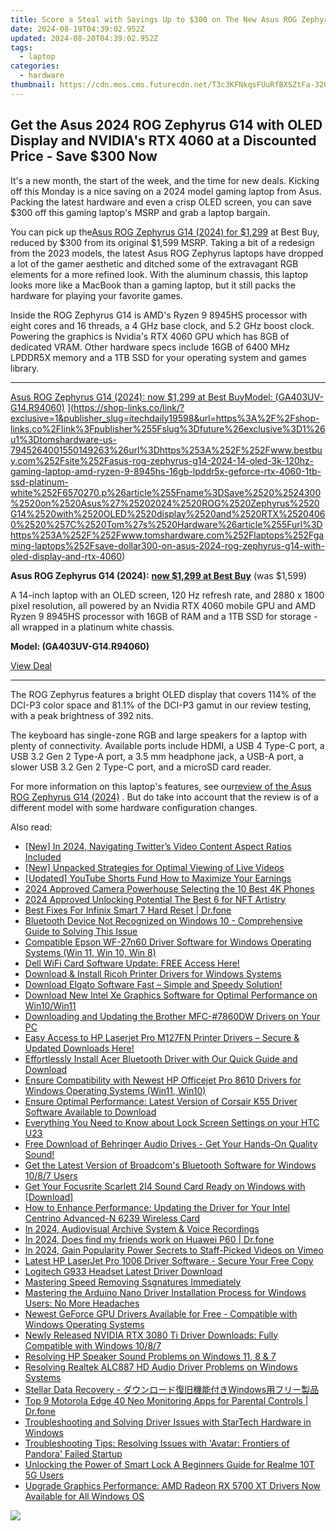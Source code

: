 ```yaml
---
title: Score a Steal with Savings Up to $300 on The New Asus ROG Zephyrus G14, Equipped With Stunning OLED Display and RTX 4060 - 2024 Edition
date: 2024-08-19T04:39:02.952Z
updated: 2024-08-20T04:39:02.952Z
tags:
  - laptop
categories:
  - hardware
thumbnail: https://cdn.mos.cms.futurecdn.net/T3c3KFNkqsFUuRfBXSZtFa-320-80.jpg
---
```


## Get the Asus 2024 ROG Zephyrus G14 with OLED Display and NVIDIA's RTX 4060 at a Discounted Price - Save $300 Now

It's a new month, the start of the week, and the time for new deals. Kicking off this Monday is a nice saving on a 2024 model gaming laptop from Asus. Packing the latest hardware and even a crisp OLED screen, you can save $300 off this gaming laptop's MSRP and grab a laptop bargain.

 You can pick up the[Asus ROG Zephyrus G14 (2024) for $1,299](https://shop-links.co/link?publisher%5Fslug=future&exclusive=1&u1=tomshardware-us-7881898287876515954&url=https%3A%2F%2Fwww.bestbuy.com%2Fsite%2Fasus-rog-zephyrus-g14-2024-14-oled-3k-120hz-gaming-laptop-amd-ryzen-9-8945hs-16gb-lpddr5x-geforce-rtx-4060-1tb-ssd-platinum-white%2F6570270.p&article%5Fname=Save%20%24300%20on%20Asus'%202024%20ROG%20Zephyrus%20G14%20with%20OLED%20display%20and%20RTX%204060%20%7C%20Tom's%20Hardware&article%5Furl=https%3A%2F%2Fwww.tomshardware.com%2Flaptops%2Fgaming-laptops%2Fsave-dollar300-on-asus-2024-rog-zephyrus-g14-with-oled-display-and-rtx-4060) at Best Buy, reduced by $300 from its original $1,599 MSRP. Taking a bit of a redesign from the 2023 models, the latest Asus ROG Zephyrus laptops have dropped a lot of the gamer aesthetic and ditched some of the extravagant RGB elements for a more refined look. With the aluminum chassis, this laptop looks more like a MacBook than a gaming laptop, but it still packs the hardware for playing your favorite games.

 Inside the ROG Zephyrus G14 is AMD's Ryzen 9 8945HS processor with eight cores and 16 threads, a 4 GHz base clock, and 5.2 GHz boost clock. Powering the graphics is Nvidia's RTX 4060 GPU which has 8GB of dedicated VRAM. Other hardware specs include 16GB of 6400 MHz LPDDR5X memory and a 1TB SSD for your operating system and games library.

---

[Asus ROG Zephyrus G14 (2024): now $1,299 at Best BuyModel: (GA403UV-G14.R94060)](https://cdn.mos.cms.futurecdn.net/pcWXXqSGCvgg36Fm7DQBhF-200-100.png "Asus ROG Zephyrus G14 (2024): now $1,299 at Best BuyModel: (GA403UV-G14.R94060)") ](https://shop-links.co/link/?exclusive=1&publisher_slug=itechdaily19598&url=https%3A%2F%2Fshop-links.co%2Flink%3Fpublisher%255Fslug%3Dfuture%26exclusive%3D1%26u1%3Dtomshardware-us-7945264001550149263%26url%3Dhttps%253A%252F%252Fwww.bestbuy.com%252Fsite%252Fasus-rog-zephyrus-g14-2024-14-oled-3k-120hz-gaming-laptop-amd-ryzen-9-8945hs-16gb-lpddr5x-geforce-rtx-4060-1tb-ssd-platinum-white%252F6570270.p%26article%255Fname%3DSave%2520%2524300%2520on%2520Asus%27%25202024%2520ROG%2520Zephyrus%2520G14%2520with%2520OLED%2520display%2520and%2520RTX%25204060%2520%257C%2520Tom%27s%2520Hardware%26article%255Furl%3Dhttps%253A%252F%252Fwww.tomshardware.com%252Flaptops%252Fgaming-laptops%252Fsave-dollar300-on-asus-2024-rog-zephyrus-g14-with-oled-display-and-rtx-4060)

**Asus ROG Zephyrus G14 (2024):** [**now $1,299 at Best Buy**](https://shop-links.co/link/?exclusive=1&publisher_slug=itechdaily19598&url=https%3A%2F%2Fshop-links.co%2Flink%3Fpublisher%255Fslug%3Dfuture%26exclusive%3D1%26u1%3Dtomshardware-us-8611191411065572636%26url%3Dhttps%253A%252F%252Fwww.bestbuy.com%252Fsite%252Fasus-rog-zephyrus-g14-2024-14-oled-3k-120hz-gaming-laptop-amd-ryzen-9-8945hs-16gb-lpddr5x-geforce-rtx-4060-1tb-ssd-platinum-white%252F6570270.p%26article%255Fname%3DSave%2520%2524300%2520on%2520Asus%27%25202024%2520ROG%2520Zephyrus%2520G14%2520with%2520OLED%2520display%2520and%2520RTX%25204060%2520%257C%2520Tom%27s%2520Hardware%26article%255Furl%3Dhttps%253A%252F%252Fwww.tomshardware.com%252Flaptops%252Fgaming-laptops%252Fsave-dollar300-on-asus-2024-rog-zephyrus-g14-with-oled-display-and-rtx-4060) (was $1,599)  
  
 A 14-inch laptop with an OLED screen, 120 Hz refresh rate, and 2880 x 1800 pixel resolution, all powered by an Nvidia RTX 4060 mobile GPU and AMD Ryzen 9 8945HS processor with 16GB of RAM and a 1TB SSD for storage - all wrapped in a platinum white chassis.  
  
**Model: (GA403UV-G14.R94060)**

[View Deal](https://shop-links.co/link/?exclusive=1&publisher_slug=itechdaily19598&url=https%3A%2F%2Fshop-links.co%2Flink%3Fpublisher%255Fslug%3Dfuture%26exclusive%3D1%26u1%3Dtomshardware-us-7945264001550149263%26url%3Dhttps%253A%252F%252Fwww.bestbuy.com%252Fsite%252Fasus-rog-zephyrus-g14-2024-14-oled-3k-120hz-gaming-laptop-amd-ryzen-9-8945hs-16gb-lpddr5x-geforce-rtx-4060-1tb-ssd-platinum-white%252F6570270.p%26article%255Fname%3DSave%2520%2524300%2520on%2520Asus%27%25202024%2520ROG%2520Zephyrus%2520G14%2520with%2520OLED%2520display%2520and%2520RTX%25204060%2520%257C%2520Tom%27s%2520Hardware%26article%255Furl%3Dhttps%253A%252F%252Fwww.tomshardware.com%252Flaptops%252Fgaming-laptops%252Fsave-dollar300-on-asus-2024-rog-zephyrus-g14-with-oled-display-and-rtx-4060)

---

 The ROG Zephyrus features a bright OLED display that covers 114% of the DCI-P3 color space and 81.1% of the DCI-P3 gamut in our review testing, with a peak brightness of 392 nits.

 The keyboard has single-zone RGB and large speakers for a laptop with plenty of connectivity. Available ports include HDMI, a USB 4 Type-C port, a USB 3.2 Gen 2 Type-A port, a 3.5 mm headphone jack, a USB-A port, a slower USB 3.2 Gen 2 Type-C port, and a microSD card reader.

 For more information on this laptop's features, see our[review of the Asus ROG Zephyrus G14 (2024)](https://tools.techidaily.com) . But do take into account that the review is of a different model with some hardware configuration changes.

<ins class="adsbygoogle"
     style="display:block"
     data-ad-format="autorelaxed"
     data-ad-client="ca-pub-7571918770474297"
     data-ad-slot="1223367746"></ins>



<ins class="adsbygoogle"
     style="display:block"
     data-ad-client="ca-pub-7571918770474297"
     data-ad-slot="8358498916"
     data-ad-format="auto"
     data-full-width-responsive="true"></ins>

<span class="atpl-alsoreadstyle">Also read:</span>
<div><ul>
<li><a href="https://twitter-videos.techidaily.com/new-in-2024-navigating-twitters-video-content-aspect-ratios-included/"><u>[New] In 2024, Navigating Twitter’s Video Content  Aspect Ratios Included</u></a></li>
<li><a href="https://facebook-videos.techidaily.com/new-unpacked-strategies-for-optimal-viewing-of-live-videos/"><u>[New] Unpacked Strategies for Optimal Viewing of Live Videos</u></a></li>
<li><a href="https://facebook-video-share.techidaily.com/updated-youtube-shorts-fund-how-to-maximize-your-earnings/"><u>[Updated] YouTube Shorts Fund  How to Maximize Your Earnings</u></a></li>
<li><a href="https://article-files.techidaily.com/2024-approved-camera-powerhouse-selecting-the-10-best-4k-phones/"><u>2024 Approved  Camera Powerhouse  Selecting the 10 Best 4K Phones</u></a></li>
<li><a href="https://some-skills.techidaily.com/2024-approved-unlocking-potential-the-best-6-for-nft-artistry/"><u>2024 Approved  Unlocking Potential  The Best 6 for NFT Artistry</u></a></li>
<li><a href="https://techidaily.com/best-fixes-for-infinix-smart-7-hard-reset-drfone-by-drfone-reset-android-reset-android/"><u>Best Fixes For Infinix Smart 7 Hard Reset | Dr.fone</u></a></li>
<li><a href="https://hardware-updates.techidaily.com/bluetooth-device-not-recognized-on-windows-10-comprehensive-guide-to-solving-this-issue/"><u>Bluetooth Device Not Recognized on Windows 10 - Comprehensive Guide to Solving This Issue</u></a></li>
<li><a href="https://hardware-updates.techidaily.com/compatible-epson-wf-27n60-driver-software-for-windows-operating-systems-win-11-win-10-win-8/"><u>Compatible Epson WF-27n60 Driver Software for Windows Operating Systems (Win 11, Win 10, Win 8)</u></a></li>
<li><a href="https://hardware-updates.techidaily.com/dell-wifi-card-software-update-free-access-here/"><u>Dell WiFi Card Software Update: FREE Access Here!</u></a></li>
<li><a href="https://hardware-updates.techidaily.com/download-and-install-ricoh-printer-drivers-for-windows-systems/"><u>Download & Install Ricoh Printer Drivers for Windows Systems</u></a></li>
<li><a href="https://hardware-updates.techidaily.com/download-elgato-software-fast-simple-and-speedy-solution/"><u>Download Elgato Software Fast – Simple and Speedy Solution!</u></a></li>
<li><a href="https://hardware-updates.techidaily.com/download-new-intel-xe-graphics-software-for-optimal-performance-on-win10win11/"><u>Download New Intel Xe Graphics Software for Optimal Performance on Win10/Win11</u></a></li>
<li><a href="https://hardware-updates.techidaily.com/downloading-and-updating-the-brother-mfc-7860dw-drivers-on-your-pc/"><u>Downloading and Updating the Brother MFC-#7860DW Drivers on Your PC</u></a></li>
<li><a href="https://hardware-updates.techidaily.com/easy-access-to-hp-laserjet-pro-m127fn-printer-drivers-secure-and-updated-downloads-here/"><u>Easy Access to HP Laserjet Pro M127FN Printer Drivers – Secure & Updated Downloads Here!</u></a></li>
<li><a href="https://hardware-updates.techidaily.com/effortlessly-install-acer-bluetooth-driver-with-our-quick-guide-and-download/"><u>Effortlessly Install Acer Bluetooth Driver with Our Quick Guide and Download</u></a></li>
<li><a href="https://hardware-updates.techidaily.com/ensure-compatibility-with-newest-hp-officejet-pro-8610-drivers-for-windows-operating-systems-win11-win10/"><u>Ensure Compatibility with Newest HP Officejet Pro 8610 Drivers for Windows Operating Systems (Win11, Win10)</u></a></li>
<li><a href="https://hardware-updates.techidaily.com/ensure-optimal-performance-latest-version-of-corsair-k55-driver-software-available-to-download/"><u>Ensure Optimal Performance: Latest Version of Corsair K55 Driver Software Available to Download</u></a></li>
<li><a href="https://android-unlock.techidaily.com/everything-you-need-to-know-about-lock-screen-settings-on-your-htc-u23-by-drfone-android/"><u>Everything You Need to Know about Lock Screen Settings on your HTC U23</u></a></li>
<li><a href="https://hardware-updates.techidaily.com/1722974720190-free-download-of-behringer-audio-drives-get-your-hands-on-quality-sound/"><u>Free Download of Behringer Audio Drives - Get Your Hands-On Quality Sound!</u></a></li>
<li><a href="https://hardware-updates.techidaily.com/get-the-latest-version-of-broadcoms-bluetooth-software-for-windows-1087-users/"><u>Get the Latest Version of Broadcom's Bluetooth Software for Windows 10/8/7 Users</u></a></li>
<li><a href="https://hardware-updates.techidaily.com/get-your-focusrite-scarlett-2i4-sound-card-ready-on-windows-with-download/"><u>Get Your Focusrite Scarlett 2I4 Sound Card Ready on Windows with [Download]</u></a></li>
<li><a href="https://hardware-updates.techidaily.com/how-to-enhance-performance-updating-the-driver-for-your-intel-centrino-advanced-n-6239-wireless-card/"><u>How to Enhance Performance: Updating the Driver for Your Intel Centrino Advanced-N 6239 Wireless Card</u></a></li>
<li><a href="https://video-screen-grab.techidaily.com/in-2024-audiovisual-archive-system-and-voice-recordings/"><u>In 2024, Audiovisual Archive  System & Voice Recordings</u></a></li>
<li><a href="https://location-social.techidaily.com/in-2024-does-find-my-friends-work-on-huawei-p60-drfone-by-drfone-virtual-android/"><u>In 2024, Does find my friends work on Huawei P60 | Dr.fone</u></a></li>
<li><a href="https://vimeo-videos.techidaily.com/in-2024-gain-popularity-power-secrets-to-staff-picked-videos-on-vimeo/"><u>In 2024, Gain Popularity Power  Secrets to Staff-Picked Videos on Vimeo</u></a></li>
<li><a href="https://hardware-updates.techidaily.com/1722967335054-latest-hp-laserjet-pro-1006-driver-software-secure-your-free-copy/"><u>Latest HP LaserJet Pro 1006 Driver Software - Secure Your Free Copy</u></a></li>
<li><a href="https://hardware-updates.techidaily.com/logitech-g933-headset-latest-driver-download/"><u>Logitech G933 Headset Latest Driver Download</u></a></li>
<li><a href="https://extra-tips.techidaily.com/mastering-speed-removing-ssgnatures-immediately/"><u>Mastering Speed  Removing Ssgnatures Immediately</u></a></li>
<li><a href="https://hardware-updates.techidaily.com/mastering-the-arduino-nano-driver-installation-process-for-windows-users-no-more-headaches/"><u>Mastering the Arduino Nano Driver Installation Process for Windows Users: No More Headaches</u></a></li>
<li><a href="https://hardware-updates.techidaily.com/newest-geforce-gpu-drivers-available-for-free-compatible-with-windows-operating-systems/"><u>Newest GeForce GPU Drivers Available for Free - Compatible with Windows Operating Systems</u></a></li>
<li><a href="https://hardware-updates.techidaily.com/newly-released-nvidia-rtx-3080-ti-driver-downloads-fully-compatible-with-windows-1087/"><u>Newly Released NVIDIA RTX 3080 Ti Driver Downloads: Fully Compatible with Windows 10/8/7</u></a></li>
<li><a href="https://hardware-updates.techidaily.com/resolving-hp-speaker-sound-problems-on-windows-11-8-and-7/"><u>Resolving HP Speaker Sound Problems on Windows 11, 8 & 7</u></a></li>
<li><a href="https://hardware-updates.techidaily.com/resolving-realtek-alc887-hd-audio-driver-problems-on-windows-systems/"><u>Resolving Realtek ALC887 HD Audio Driver Problems on Windows Systems</u></a></li>
<li><a href="https://change-location.techidaily.com/1720600289632-stellar-data-recovery-windows/"><u>Stellar Data Recovery - ダウンロード復旧機能付きWindows用フリー製品</u></a></li>
<li><a href="https://android-location-track.techidaily.com/top-9-motorola-edge-40-neo-monitoring-apps-for-parental-controls-drfone-by-drfone-virtual-android/"><u>Top 9 Motorola Edge 40 Neo Monitoring Apps for Parental Controls | Dr.fone</u></a></li>
<li><a href="https://hardware-updates.techidaily.com/troubleshooting-and-solving-driver-issues-with-startech-hardware-in-windows/"><u>Troubleshooting and Solving Driver Issues with StarTech Hardware in Windows</u></a></li>
<li><a href="https://win-solutions.techidaily.com/troubleshooting-tips-resolving-issues-with-avatar-frontiers-of-pandora-failed-startup/"><u>Troubleshooting Tips: Resolving Issues with 'Avatar: Frontiers of Pandora' Failed Startup</u></a></li>
<li><a href="https://easy-unlock-android.techidaily.com/unlocking-the-power-of-smart-lock-a-beginners-guide-for-realme-10t-5g-users-by-drfone-android/"><u>Unlocking the Power of Smart Lock A Beginners Guide for Realme 10T 5G Users</u></a></li>
<li><a href="https://hardware-updates.techidaily.com/upgrade-graphics-performance-amd-radeon-rx-5700-xt-drivers-now-available-for-all-windows-os/"><u>Upgrade Graphics Performance: AMD Radeon RX 5700 XT Drivers Now Available for All Windows OS</u></a></li>
</ul></div>

<!-- affiliate ads begin -->
<a href="https://shop.manycam.com/order/checkout.php?PRODS=17728032&QTY=1&AFFILIATE=108875&CART=1"><img src="https://secure.avangate.com/images/merchant/8230bea7d54bcdf99cdfe85cb07313d5/mcaffbanner920x120.png" border="0"></a>
<!-- affiliate ads end -->